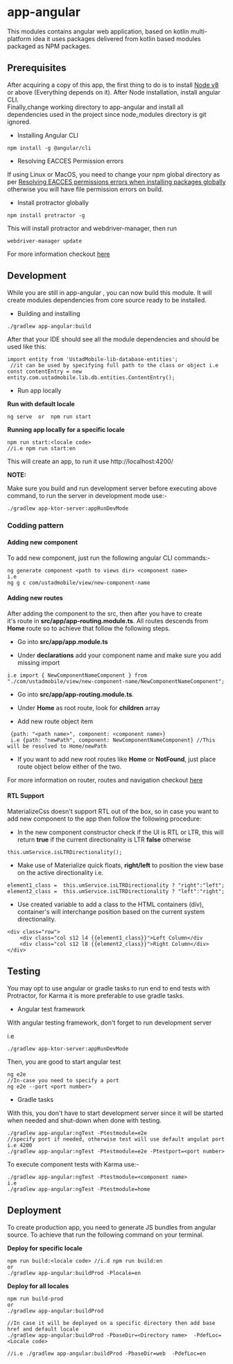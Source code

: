   
# app-angular 
This modules contains angular web application, based on kotlin multi-platform idea it uses packages delivered from kotlin based modules packaged as NPM packages.    
    
## Prerequisites

After acquiring a copy of this app, the first thing to do is to install [Node v8](https://nodejs.org/en/download/)  or above (Everything depends on it). After Node installation, install angular CLI.    
Finally,change working directory to app-angular and install all dependencies used in the project since node_modules directory is git ignored.     
    
* Installing Angular CLI    
  
``` npm install -g @angular/cli ```
* Resolving EACCES Permission errors  
  
If using Linux or MacOS, you need to change your npm global directory as per [Resolving EACCES permissions errors when installing packages globally](https://docs.npmjs.com/resolving-eacces-permissions-errors-when-installing-packages-globally)    
otherwise you will have file permission errors on build.    
  
* Install protractor globally  
  
```npm install protractor -g```

 This will install protractor and webdriver-manager, then run   
 
 ```webdriver-manager update ```
 
For more information checkout [here](http://www.protractortest.org/#/tutorial)  
  
## Development

While you are still in app-angular , you can now build this module. It will create modules dependencies from core source ready to be installed.    
    
* Building and installing

```./gradlew app-angular:build```

After that your IDE should see all the module dependencies and should be used like this: 
 
```
import entity from 'UstadMobile-lib-database-entities';    
 //it can be used by specifying full path to the class or object i.e const contentEntry = new entity.com.ustadmobile.lib.db.entities.ContentEntry();
``` 
 
* Run app locally  
  
**Run with default locale**

```ng serve  or  npm run start```

**Running app locally for a specific locale**

```
npm run start:<locale code>   
//i.e npm run start:en  
```

This will create an app, to run it use http://localhost:4200/   

**NOTE:**  

Make sure you build and run development server before executing above command, to run the server in development mode use:-  
  
```./gradlew app-ktor-server:appRunDevMode```

### Codding pattern  

#### Adding new component

To add new component, just run the following angular CLI commands:-  
  
```
ng generate component <path to views dir> <component name>  
i.e 
ng g c com/ustadmobile/view/new-component-name  
```

#### Adding new routes  
  
After adding the component to the src, then after you have to create   
it's route in **src/app/app-routing.module.ts**. All routes descends from **Home** route so to achieve that follow the following steps.  
  
* Go into **src/app/app.module.ts**

* Under **declarations** add your component name and make sure you add missing import

```
i.e import { NewComponentNameComponent } from "./com/ustadmobile/view/new-component-name/NewComponentNameComponent";  
```

* Go into **src/app/app-routing.module.ts**.  

* Under **Home** as root route, look for **children** array
  
* Add new route object item

```
 {path: "<path name>", component: <component name>}  
 i.e {path: "newPath", component: NewComponentNameComponent} //This will be resolved to Home/newPath
```

* If you want to add new root routes like **Home** or **NotFound**, just place route object below either of the two.  

For more information on router, routes and navigation checkout [here](https://angular.io/guide/router)  



#### RTL Support

MaterializeCss doesn't support RTL out of the box, so in case you want to add new component to the app then follow the following procedure:  

* In the new component constructor check if the UI is RTL or LTR, this will return **true** if the current directionality is LTR **false** otherwise

```this.umService.isLTRDirectionality();```

* Make use of Materialize quick floats, **right/left** to position the view base on the active directionality 
i.e.  

```
element1_class =  this.umService.isLTRDirectionality ? "right":"left";  
element2_class =  this.umService.isLTRDirectionality ? "left":"right";  
```

* Use created variable to add a class to the HTML containers (div), container's will interchange position based on the current system directionality.  

```
<div class="row">
	<div class="col s12 l4 {{element1_class}}">Left Column</div
	<div class="col s12 l8 {{element2_class}}">Right Column</div>
</div>  
```


## Testing 
You may opt to use angular or gradle tasks to run end to end tests  with Protractor,
for Karma it is more preferable to use gradle tasks.  
  
* Angular test framework  
  
With angular testing framework, don't forget to run development server  
  
i.e

```./gradlew app-ktor-server:appRunDevMode```

Then, you are good to start angular test  
  
```
ng e2e
//In-case you need to specify a port  
ng e2e --port <port number>
``` 
 
* Gradle tasks  
  
With this, you don't have to start development server since it will be started when needed and shut-down when done with testing.  
  
    
```
./gradlew app-angular:ngTest -Ptestmodule=e2e   
//specify port if needed, otherwise test will use default angulat port i.e 4200  
./gradlew app-angular:ngTest -Ptestmodule=e2e -Ptestport=<port number>  
```

To execute component tests with Karma use:- 
 
```
./gradlew app-angular:ngTest -Ptestmodule=<component name>   
i.e  
./gradlew app-angular:ngTest -Ptestmodule=home  
```


## Deployment 

To create production app, you need to generate JS bundles from angular source. To achieve that run the following command on your terminal.    
  
**Deploy for specific locale**  
  
```
npm run build:<locale code> //i.d npm run build:en  
or   
./gradlew app-angular:buildProd -Plocale=en  
```

**Deploy for all locales**  

```
npm run build-prod   
or  
./gradlew app-angular:buildProd  
  
//In case it will be deployed on a specific directory then add base href and default locale
./gradlew app-angular:buildProd -PbaseDir=<Directory name>  -PdefLoc=<Locale code>

//i.e ./gradlew app-angular:buildProd -PbaseDir=web  -PdefLoc=en
```
